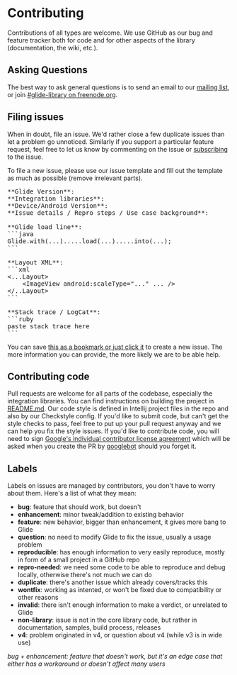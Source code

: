 # Contributing
Contributions of all types are welcome.
We use GitHub as our bug and feature tracker both for code and for other aspects of the library (documentation, the wiki, etc.).


## Asking Questions
The best way to ask general questions is to send an email to our [mailing list][2], or join [#glide-library on freenode.org][3].


## Filing issues
When in doubt, file an issue. We'd rather close a few duplicate issues than let a problem go unnoticed.
Similarly if you support a particular feature request, feel free to let us know by commenting on the issue or [subscribing][6] to the issue.

To file a new issue, please use our issue template and fill out the template as much as possible (remove irrelevant parts).

<pre>**Glide Version**:
**Integration libraries**:
**Device/Android Version**:
**Issue details / Repro steps / Use case background**:

**Glide load line**:
```java
Glide.with(...).....load(...).....into(...);
```

**Layout XML**:
```xml
&lt;...Layout&gt;
    &lt;ImageView android:scaleType="..." ... /&gt;
&lt;/..Layout&gt;
```

**Stack trace / LogCat**:
```ruby
paste stack trace here
```
</pre>

You can save [this as a bookmark or just click it][1] to create a new issue.
The more information you can provide, the more likely we are to be able help.


## Contributing code
Pull requests are welcome for all parts of the codebase, especially the integration libraries.
You can find instructions on building the project in [README.md][5].
Our code style is defined in Intellij project files in the repo and also by our Checkstyle config.
If you'd like to submit code, but can't get the style checks to pass, feel free to put up your pull request anyway and we can help you fix the style issues.
If you'd like to contribute code, you will need to sign [Google's individual contributor license agreement][4] which will be asked when you create the PR by [googlebot](https://github.com/googlebot) should you forget it.

## Labels
Labels on issues are managed by contributors, you don't have to worry about them. Here's a list of what they mean:

 * **bug**: feature that should work, but doesn't
 * **enhancement**: minor tweak/addition to existing behavior
 * **feature**: new behavior, bigger than enhancement, it gives more bang to Glide
 * **question**: no need to modify Glide to fix the issue, usually a usage problem
 * **reproducible**: has enough information to very easily reproduce, mostly in form of a small project in a GitHub repo
 * **repro-needed**: we need some code to be able to reproduce and debug locally, otherwise there's not much we can do
 * **duplicate**: there's another issue which already covers/tracks this
 * **wontfix**: working as intented, or won't be fixed due to compatibility or other reasons
 * **invalid**: there isn't enough information to make a verdict, or unrelated to Glide
 * **non-library**: issue is not in the core library code, but rather in documentation, samples, build process, releases
 * **v4**: problem originated in v4, or question about v4 (while v3 is in wide use)

*bug + enhancement: feature that doesn't work, but it's an edge case that either has a workaround or doesn't affect many users*


[1]: https://github.com/bumptech/glide/issues/new?body=**Glide%20Version**%3A%0A**Integration%20libraries**%3A%0A**Device/Android%20Version**%3A%0A**Issue%20details%20/%20Repro%20steps%20/%20Use%20case%20background**%3A%0A%0A**Glide%20load%20line**%3A%0A%60%60%60java%0AGlide.with%28...%29.....load%28...%29.....into%28...%29%3B%0A%60%60%60%0A%0A**Layout%20XML**%3A%0A%60%60%60xml%0A%3C...Layout%3E%0A%20%20%20%20%3CImageView%20android%3AscaleType%3D%22...%22%20...%20/%3E%0A%3C/..Layout%3E%0A%60%60%60%0A%0A**Stack%20trace%20/%20LogCat**%3A%0A%60%60%60ruby%0Apaste%20stack%20trace%20here%0A%60%60%60
[2]: https://groups.google.com/forum/#!forum/glidelibrary
[3]: http://webchat.freenode.net/?channels=glide-library
[4]: https://developers.google.com/open-source/cla/individual
[5]: https://github.com/bumptech/glide
[6]: https://help.github.com/articles/subscribing-to-conversations/